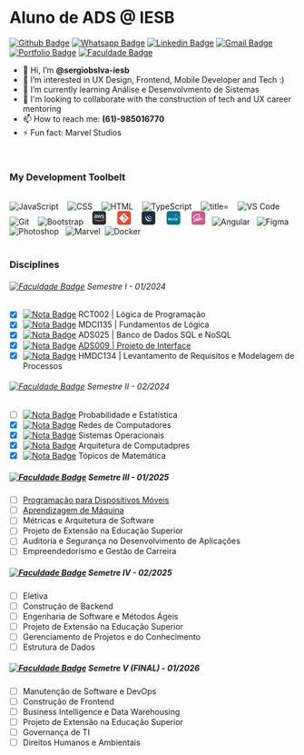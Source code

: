 # Aluno de ADS @ IESB
[![Github Badge](https://img.shields.io/badge/-Github-000?style=flat-square&logo=Github&logoColor=white&link=https://github.com/gustavoclay)](https://github.com/sergiobsilva)
[![Whatsapp Badge](https://img.shields.io/badge/WhatsApp-25D366?logo=whatsapp&logoColor=fff&style=flat)](https://wa.link/mnbsyo)
[![Linkedin Badge](https://img.shields.io/badge/-LinkedIn-blue?style=flat-square&logo=Linkedin&logoColor=white&link=https://www.linkedin.com/in/gustavoclay/)]([https://www.linkedin.com/in/gustavoclay/](https://www.linkedin.com/in/sergiobslva/))
[![Gmail Badge](https://img.shields.io/badge/-Gmail-c14438?style=flat-square&logo=Gmail&logoColor=white&link=mailto:sergio.b.silva@iesb.edu.br)](mailto:sergio.b.silva@iesb.edu.br)
[![Portfolio Badge](https://img.shields.io/badge/-PortfolioUX-deeppink)](https://sergiobsilva.github.io/ux/)
[![Faculdade Badge](https://img.shields.io/badge/-IESB-crimson)](https://www.iesb.br/estrutura/campus-ceilandia/)
<br>

- 👋 Hi, I’m **@sergiobslva-iesb**
- 👀 I’m interested in UX Design, Frontend, Mobile Developer and Tech :)
- 🌱 I’m currently learning Análise e Desenvolvmento de Sistemas
- 💞️ I'm looking to collaborate with the construction of tech and UX career mentoring
- 📫 How to reach me: **(61)-985016770**
- ⚡ Fun fact: Marvel Studios
<br>

### My Development Toolbelt
<br><img alt="JavaScript" title="JavaScript" src="https://user-images.githubusercontent.com/1680157/87443764-4af82c80-c5cc-11ea-82c2-c368ee12cf6d.png" height="24">&nbsp;&nbsp;&nbsp;&nbsp;<img alt="CSS" title="CSS" src="https://user-images.githubusercontent.com/1680157/87443759-4a5f9600-c5cc-11ea-8ae0-715433c1f781.png" height="24">&nbsp;&nbsp;&nbsp;&nbsp;<img alt="HTML" title="HTML" src="https://user-images.githubusercontent.com/1680157/87443762-4af82c80-c5cc-11ea-85cf-57be0e83c169.png" height="24">&nbsp;&nbsp;&nbsp;&nbsp;<img alt="TypeScript" title="TypeScript" src="https://user-images.githubusercontent.com/1680157/87443766-4af82c80-c5cc-11ea-8a13-a651f150fa99.png" height="24">&nbsp;&nbsp;&nbsp;&nbsp;<img alt=" title=" title="Node.js" src="https://user-images.githubusercontent.com/1680157/87443758-4a5f9600-c5cc-11ea-8f63-92e126a1145b.png" height="24">&nbsp;&nbsp;&nbsp;&nbsp;<img alt="VS Code" title="VS Code" src="https://user-images.githubusercontent.com/1680157/87443751-492e6900-c5cc-11ea-9854-f82d4d921133.png" height="24">&nbsp;&nbsp;&nbsp;&nbsp;<img alt="Git" title="Git" src="https://user-images.githubusercontent.com/1680157/87443755-49c6ff80-c5cc-11ea-954a-579f7c72873a.png" height="24">&nbsp;&nbsp;&nbsp;&nbsp;<img alt="Bootstrap" title="Bootstrap" src="https://uxwing.com/wp-content/themes/uxwing/download/brands-and-social-media/bootstrap-5-logo-icon.png" height="24">&nbsp;&nbsp;&nbsp;&nbsp;<img alt="AWS" title="AWS" src="https://raw.githubusercontent.com/thiagosalome/technologies-icons/master/aws.png" height="24">
&nbsp;&nbsp;&nbsp;&nbsp;<img alt="Git" title="Git" src="https://raw.githubusercontent.com/thiagosalome/technologies-icons/master/git.png" height="24">
&nbsp;&nbsp;&nbsp;&nbsp;<img alt="jQuery" title="jQuery" src="https://raw.githubusercontent.com/thiagosalome/technologies-icons/master/jquery.png" height="24">
&nbsp;&nbsp;&nbsp;&nbsp;<img alt="MySQL" title="MySQL" src="https://raw.githubusercontent.com/thiagosalome/technologies-icons/master/mysql.png" height="24">
&nbsp;&nbsp;&nbsp;&nbsp;<img alt="SaSS" title="SaSS" src="https://raw.githubusercontent.com/thiagosalome/technologies-icons/master/sass.png" height="24">
&nbsp;&nbsp;<img alt="Angular" title="Angular" src="https://upload.wikimedia.org/wikipedia/commons/c/cf/Angular_full_color_logo.svg" height="26">
&nbsp;&nbsp;<img alt="Figma" title="Figma" src="https://upload.wikimedia.org/wikipedia/commons/thumb/3/33/Figma-logo.svg/128px-Figma-logo.svg.png" height="26">
&nbsp;&nbsp;<img alt="Photoshop" title="Photoshop" src="https://upload.wikimedia.org/wikipedia/commons/thumb/a/af/Adobe_Photoshop_CC_icon.svg/128px-Adobe_Photoshop_CC_icon.svg.png" height="26">
&nbsp;&nbsp;<img alt="Marvel" title="Marvel" src="https://bk.ibxk.com.br/2016/2/programas/14944322201055867.png?ims=60x60" height="26">&nbsp;&nbsp;<img alt="Docker" title="Docker" src="https://skillicons.dev/icons?i=docker" height="26">
<br><br>

### Disciplines

###### [![Faculdade Badge](https://img.shields.io/badge/-CONCLUÍDO-lime)]() Semestre I - 01/2024
- [x] [![Nota Badge](https://img.shields.io/badge/-MS-steelblue)]() RCT002 | Lógica de Programação
- [x] [![Nota Badge](https://img.shields.io/badge/-MS-steelblue)]() MDCI135 | Fundamentos de Lógica
- [x] [![Nota Badge](https://img.shields.io/badge/-MS-steelblue)]() ADS025 | Banco de Dados SQL e NoSQL
- [x] [![Nota Badge](https://img.shields.io/badge/-SS-YELLOWGREEN)]() [ADS009 | Projeto de Interface](https://github.com/ADS023-Programacao-Dispositivos-Moveis)
- [x] [![Nota Badge](https://img.shields.io/badge/-MS-steelblue)]() HMDC134 | Levantamento de Requisitos e Modelagem de Processos

###### [![Faculdade Badge](https://img.shields.io/badge/-CONCLUÍDO-lime)]() Semestre II - 02/2024 
- [ ] [![Nota Badge](https://img.shields.io/badge/-II-red)]() Probabilidade e Estatística
- [x] [![Nota Badge](https://img.shields.io/badge/-MM-silver)]() Redes de Computadores
- [x] [![Nota Badge](https://img.shields.io/badge/-MM-silver)]() Sistemas Operacionais
- [x] [![Nota Badge](https://img.shields.io/badge/-MS-steelblue)]() Arquitetura de Computadpres
- [x] [![Nota Badge](https://img.shields.io/badge/-MS-steelblue)]() Tópicos de Matemática

##### [![Faculdade Badge](https://img.shields.io/badge/-EM_ANDAMENTO-gold)]() Semetre III - 01/2025
- [ ] [Programação para Dispositivos Móveis](https://github.com/ADS023-Programacao-Dispositivos-Moveis)
- [ ] [Aprendizagem de Máquina](https://github.com/ADS033-Aprendizagem-de-Maquina)
- [ ] Métricas e Arquitetura de Software
- [ ] Projeto de Extensão na Educação Superior
- [ ] Auditoria e Segurança no Desenvolvimento de Aplicações
- [ ] Empreendedorismo e Gestão de Carreira

##### [![Faculdade Badge](https://img.shields.io/badge/-NÃO_CURSADO-red)]() Semetre IV - 02/2025
- [ ] Eletiva
- [ ] Construção de Backend
- [ ] Engenharia de Software e Métodos Ágeis
- [ ] Projeto de Extensão na Educação Superior
- [ ] Gerenciamento de Projetos e do Conhecimento
- [ ] Estrutura de Dados

##### [![Faculdade Badge](https://img.shields.io/badge/-NÃO_CURSADO-red)]() Semetre V (FINAL) - 01/2026
- [ ] Manutenção de Software e DevOps
- [ ] Construção de Frontend
- [ ] Business Intelligence e Data Warehousing
- [ ] Projeto de Extensão na Educação Superior
- [ ] Governança de TI
- [ ] Direitos Humanos e Ambientais

<!---
sergiobslva-iesb/sergiobslva-iesb is a ✨ special ✨ repository because its `README.md` (this file) appears on your GitHub profile.
You can click the Preview link to take a look at your changes.
--->
